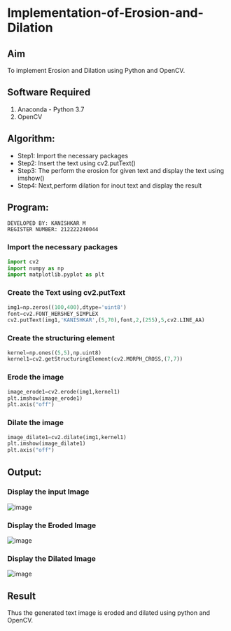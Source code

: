 # Implementation-of-Erosion-and-Dilation
## Aim
To implement Erosion and Dilation using Python and OpenCV.
## Software Required
1. Anaconda - Python 3.7
2. OpenCV
## Algorithm:
- Step1: Import the necessary packages
- Step2: Insert the text using cv2.putText()
- Step3: The perform the erosion for given text and display the text using imshow()
- Step4: Next,perform dilation for inout text and display the result
## Program:
```
DEVELOPED BY: KANISHKAR M
REGISTER NUMBER: 212222240044
```
### Import the necessary packages
```python
import cv2
import numpy as np 
import matplotlib.pyplot as plt
```
### Create the Text using cv2.putText
```python
img1=np.zeros((100,400),dtype='uint8')
font=cv2.FONT_HERSHEY_SIMPLEX
cv2.putText(img1,'KANISHKAR',(5,70),font,2,(255),5,cv2.LINE_AA)
```
### Create the structuring element
```python
kernel=np.ones((5,5),np.uint8)
kernel1=cv2.getStructuringElement(cv2.MORPH_CROSS,(7,7))
```
### Erode the image
```python
image_erode1=cv2.erode(img1,kernel1)
plt.imshow(image_erode1)
plt.axis("off")
```
### Dilate the image
```python
image_dilate1=cv2.dilate(img1,kernel1)
plt.imshow(image_dilate1)
plt.axis("off")
```
## Output:
### Display the input Image

![image](https://github.com/KANISHKAR2607/erosion-dilation/assets/118886772/bf7bbf5f-d3fd-4469-affa-8aa5fb5d0bad)

### Display the Eroded Image

![image](https://github.com/KANISHKAR2607/erosion-dilation/assets/118886772/2d75a23b-9d31-4d85-9bee-a4cf737a2904)

### Display the Dilated Image

![image](https://github.com/KANISHKAR2607/erosion-dilation/assets/118886772/34c0e156-243f-4538-ac1a-5d5a86043d5e)

## Result
Thus the generated text image is eroded and dilated using python and OpenCV.
